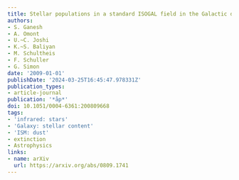 ```yaml
---
title: Stellar populations in a standard ISOGAL field in the Galactic disc
authors:
- S. Ganesh
- A. Omont
- U.~C. Joshi
- K.~S. Baliyan
- M. Schultheis
- F. Schuller
- G. Simon
date: '2009-01-01'
publishDate: '2024-03-25T16:45:47.978331Z'
publication_types:
- article-journal
publication: '*åp*'
doi: 10.1051/0004-6361:200809668
tags:
- 'infrared: stars'
- 'Galaxy: stellar content'
- 'ISM: dust'
- extinction
- Astrophysics
links:
- name: arXiv
  url: https://arxiv.org/abs/0809.1741
---
```


